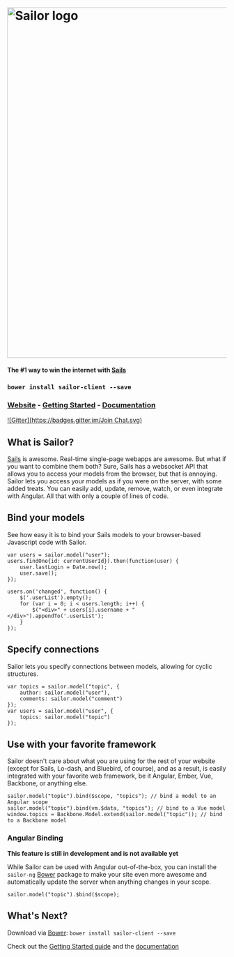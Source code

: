 # [<img src="http://i.imgur.com/VjhXaUr.png" alt="Sailor logo" title="Sailor" width="804px" />](http://mrfishie.github.io/sailor)

**The #1 way to win the internet with [Sails](http://sailsjs.org/)**

### `bower install sailor-client --save`
### [Website](http://mrfishie.github.io/sailor) - [Getting Started](http://mrfishie.github.io/sailor/#/getStarted) - [Documentation](http://mrfishie.github.io/sailor/#/documentation)

[![Gitter](https://badges.gitter.im/Join Chat.svg)](https://gitter.im/mrfishie/sailor?utm_source=badge&utm_medium=badge&utm_campaign=pr-badge&utm_content=badge)

## What is Sailor?

[Sails](http://sailsjs.org/) is awesome. Real-time single-page webapps are awesome. But what if you want to combine them
both? Sure, Sails has a websocket API that allows you to access your models from the browser, but that is annoying. Sailor
lets you access your models as if you were on the server, with some added treats. You can easily add, update, remove,
watch, or even integrate with Angular. All that with only a couple of lines of code.

## Bind your models

See how easy it is to bind your Sails models to your browser-based Javascript code with Sailor.

	var users = sailor.model("user");
	users.findOne{id: currentUserId}).then(function(user) {
		user.lastLogin = Date.now();
		user.save();
	});

	users.on('changed', function() {
		$('.userList').empty();
		for (var i = 0; i < users.length; i++) {
			$("<div>" + users[i].username + "</div>").appendTo('.userList');
		}
	});

## Specify connections

Sailor lets you specify connections between models, allowing for cyclic structures.

	var topics = sailor.model("topic", {
		author: sailor.model("user"),
		comments: sailor.model("comment")
	});
	var users = sailor.model("user", {
		topics: sailor.model("topic")
	});

## Use with your favorite framework

Sailor doesn't care about what you are using for the rest of your website (except for Sails, Lo-dash, and Bluebird, of course),
and as a result, is easily integrated with your favorite web framework, be it Angular, Ember, Vue, Backbone, or anything else.

	sailor.model("topic").bind($scope, "topics"); // bind a model to an Angular scope
	sailor.model("topic").bind(vm.$data, "topics"); // bind to a Vue model
	window.topics = Backbone.Model.extend(sailor.model("topic")); // bind to a Backbone model

### Angular Binding

**This feature is still in development and is not available yet**

While Sailor can be used with Angular out-of-the-box, you can install the `sailor-ng` [Bower](http://bower.io/) package to
make your site even more awesome and automatically update the server when anything changes in your scope.

	sailor.model("topic").$bind($scope);


## What's Next?

Download via [Bower](http://bower.io/): `bower install sailor-client --save`

Check out the [Getting Started guide](http://mrfishie.github.io/sailor/#/getStarted) and the
[documentation](http://mrfishie.github.io/sailor/#/documentation)
